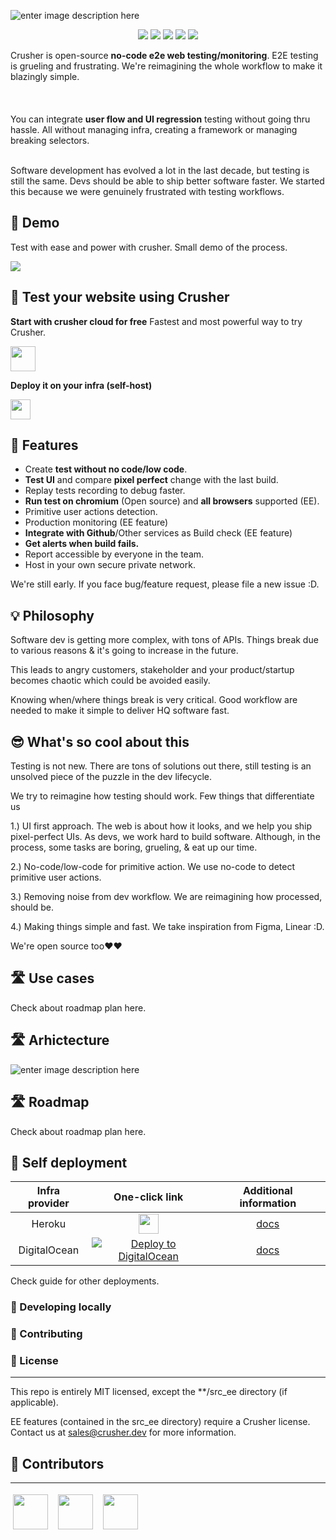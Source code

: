 
![enter image description here](https://i.imgur.com/KiNuX1P.png)

<p align="center">    
    <a href="https://github.com/badges/shields/graphs/contributors" alt="Contributors">    
        <img src="https://img.shields.io/badge/license-MIT-%23373737?style=flat-square&color=ff3db6" /></a>    
    <a href="#backers" alt="Backers on Open Collective">    
        <img src="https://img.shields.io/badge/node-%3E=%2014.0.0-brightgreen?style=flat-square" /></a>    
            <a href="#backers" alt="Backers on Open Collective">    
        <img src="https://img.shields.io/github/last-commit/crusherdev/crusher?color=8e3dff&style=flat-square" /></a>    
                    <a href="#backers" alt="Backers on Open Collective">    
                <img src="https://img.shields.io/docker/image-size/7296823551/test?style=flat-square" /></a>    
                                    <a href="#backers" alt="Backers on Open Collective">    
                                <img src="https://img.shields.io/npm/types/typescript?style=flat-square" /></a>    
</p>  

Crusher is open-source **no-code e2e web testing/monitoring**. E2E testing is grueling and frustrating. We're reimagining the whole workflow to make it blazingly simple.  
<br/><br/>  
You can integrate **user flow and UI regression** testing without going thru hassle. All without managing infra, creating a framework or managing breaking selectors.

<br/>  
Software development has evolved a lot in the last decade, but testing is still the same. Devs should be able to ship better software faster. We started this because we were genuinely frustrated with testing workflows.  

## 🚀 Demo
Test with ease and power with crusher. Small demo of the process.

<img src="https://camo.githubusercontent.com/2676911af677a0fda9a26b1d7a06e39805bdb8438b4e338915b9497840eee4e4/68747470733a2f2f73392e67696679752e636f6d2f696d616765732f657a6769662d342d6139356636646533356563342e676966" border="0">

## 🚀 Test your website using Crusher

**Start with crusher cloud for free** Fastest and most powerful way to try Crusher.

<img src="https://i.imgur.com/BUYY8Jp.png" height="40px"/>  

**Deploy it on your infra (self-host)**

<img src="https://images.prismic.io/www-static/3c99429b-3cb5-43d6-91e5-c0f686e3e6ab_do-btn-blue+%281%29.png?auto=compress,format" height="32px"/>  

## 🔮 Features

- Create **test without no code/low code**.
- **Test UI** and compare **pixel perfect** change with the last build.
- Replay tests recording to debug faster.
- **Run test on chromium** (Open source) and **all browsers** supported (EE).
- Primitive user actions detection.
- Production monitoring (EE feature)
- **Integrate with Github**/Other services as Build check (EE feature)
- **Get alerts when build fails.**
- Report accessible by everyone in the team.
- Host in your own secure private network.

We're still early. If you face bug/feature request, please file a new issue :D.

## 💡 Philosophy

Software dev is getting more complex, with tons of APIs. Things break due to various reasons & it's going to increase in the future.

This leads to angry customers, stakeholder and your product/startup becomes chaotic which could be avoided easily.

Knowing when/where things break is very critical. Good workflow are needed to make it simple to deliver HQ software fast.

## 😎 What's so cool about this

Testing is not new. There are tons of solutions out there, still testing is an unsolved piece of the puzzle in the dev lifecycle.

We try to reimagine how testing should work. Few things that differentiate us

1.) UI first approach. The web is about how it looks, and we help you ship pixel-perfect UIs. As devs, we work hard to build software. Although, in the process, some tasks are boring, grueling, & eat up our time.

2.) No-code/low-code for primitive action. We use no-code to detect primitive user actions.

3.) Removing noise from dev workflow. We are reimagining how processed, should be.

4.) Making things simple and fast. We take inspiration from Figma, Linear :D.

We're open source too❤️❤️

## 🛣️ Use cases

Check about roadmap plan here.

## 🛣️ Arhictecture

![enter image description here](https://i.imgur.com/wzU5fUO.png)

## 🛣️ Roadmap

Check about roadmap plan here.

## 🧱 Self deployment

| **Infra provider** | **One-click link** | **Additional information** |  
| :----------------: | :------------------------------------------------------------------------------------------------------------------------------------------------------------------------------------------------------------------------------: | :------------------------------------------------------------------------------------------------------------------------------------------------: |  
|       Heroku       | [<img src="https://www.herokucdn.com/deploy/button.svg" height="32px"/>](https://heroku.com/deploy?template=https://github.com/crusherdev/crusher)                                        | [docs](https://hasura.io/docs/latest/graphql/core/guides/deployment/heroku-one-click.html)                             |  
|    DigitalOcean    | [![Deploy to DigitalOcean](https://graphql-engine-cdn.hasura.io/img/create_hasura_droplet_200px.png)](https://marketplace.digitalocean.com/apps/hasura?action=deploy&refcode=c4d9092d2c48&utm_source=hasura&utm_campaign=readme) | [docs](https://hasura.io/docs/latest/graphql/core/guides/deployment/digital-ocean-one-click.html#hasura-graphql-engine-digitalocean-one-click-app) |  

Check guide for other deployments.

### 📝 Developing locally

### 📝 Contributing

### 📝 License

<hr/>    
This repo is entirely MIT licensed, except the **/src_ee directory (if applicable).  

EE features (contained in the src_ee directory) require a Crusher license. Contact us at [sales@crusher.dev](mailto:sales@crusher.dev) for more information.

## 🤝 Contributors

<hr/>    
<p float="left">  

<img src="https://avatars.githubusercontent.com/u/6849438?v=4" height="56" style="margin: 4px;"/> &nbsp;<img src="https://avatars.githubusercontent.com/u/16796008?v=4" height="56" style="margin: 4px;"/> &nbsp;<img src="https://avatars.githubusercontent.com/u/51117080?v=4" height="56" style="margin: 4px;"/>  

</p>